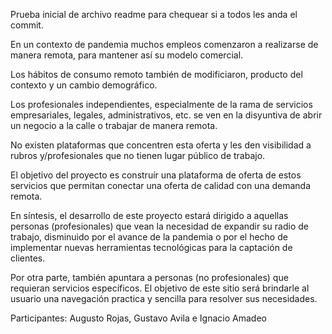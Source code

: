 Prueba inicial de archivo readme para chequear si a todos les anda el commit.

En un contexto de pandemia muchos empleos comenzaron a realizarse de manera remota, para mantener así su modelo comercial. 

Los hábitos de consumo remoto también de modificiaron, producto del contexto y un cambio demográfico.

Los profesionales independientes, especialmente de la rama de servicios empresariales, legales, administrativos, etc. se ven en la disyuntiva de abrir un negocio a la calle o trabajar de manera remota. 

No existen plataformas que concentren esta oferta y les den visibilidad a rubros y/profesionales que no tienen lugar público de trabajo.

El objetivo del proyecto es construír una plataforma de oferta de estos servicios que permitan conectar una oferta de calidad con una demanda remota.

En síntesis, el desarrollo de este proyecto estará dirigido a aquellas personas (profesionales) que vean la necesidad de expandir su radio de trabajo, disminuido por el avance de la pandemia o por el hecho de implementar nuevas herramientas tecnológicas para la captación de clientes. 

Por otra parte, también apuntara a personas (no profesionales) que requieran servicios específicos. El objetivo de este sitio será brindarle al usuario una navegación practica y sencilla para resolver sus necesidades. 

Participantes: Augusto Rojas, Gustavo Avila e Ignacio Amadeo